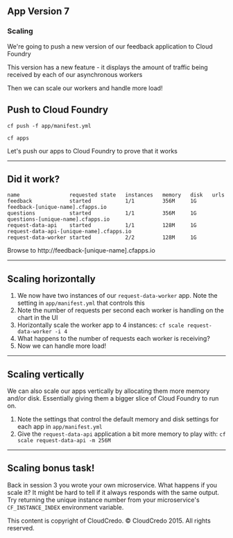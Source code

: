 ## App Version 7
### Scaling

We're going to push a new version of our feedback application to Cloud Foundry

This version has a new feature - it displays the amount of traffic being received by each of our asynchronous workers

Then we can scale our workers and handle more load!

## Push to Cloud Foundry

    cf push -f app/manifest.yml

    cf apps

Let's push our apps to Cloud Foundry to prove that it works

----

## Did it work?

    name                requested state   instances   memory   disk   urls
    feedback            started           1/1         356M     1G     feedback-[unique-name].cfapps.io
    questions           started           1/1         356M     1G     questions-[unique-name].cfapps.io
    request-data-api    started           1/1         128M     1G     request-data-api-[unique-name].cfapps.io
    request-data-worker started           2/2         128M     1G

Browse to http://feedback-[unique-name].cfapps.io

----

## Scaling horizontally

1. We now have two instances of our `request-data-worker` app. Note the setting in
`app/manifest.yml` that controls this
2. Note the number of requests per second each worker is handling on the chart in the UI
3. Horizontally scale the worker app to 4 instances: `cf scale request-data-worker -i 4`
4. What happens to the number of requests each worker is receiving?
5. Now we can handle more load!

----

## Scaling vertically

We can also scale our apps vertically by allocating them more memory and/or disk.
Essentially giving them a bigger slice of Cloud Foundry to run on.

1. Note the settings that control the default memory and disk settings for each app
in `app/manifest.yml`
2. Give the `request-data-api` application a bit more memory to play with:
 `cf scale request-data-api -m 256M`

----

## Scaling bonus task!

Back in session 3 you wrote your own microservice. What happens if you scale it?
It might be hard to tell if it always responds with the same output. Try returning
the unique instance number from your microservice's `CF_INSTANCE_INDEX`
environment variable.


This content is copyright of CloudCredo. © CloudCredo 2015. All rights reserved.

